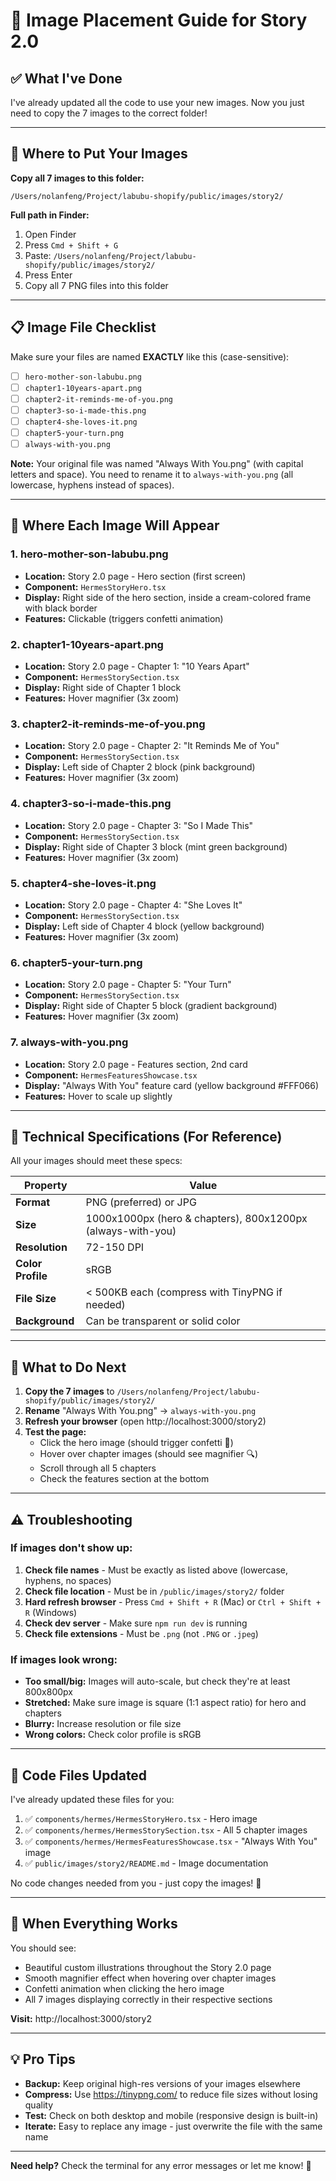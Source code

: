 # 📸 Image Placement Guide for Story 2.0

## ✅ What I've Done

I've already updated all the code to use your new images. Now you just need to copy the 7 images to the correct folder!

---

## 📁 Where to Put Your Images

**Copy all 7 images to this folder:**

```
/Users/nolanfeng/Project/labubu-shopify/public/images/story2/
```

**Full path in Finder:**

1. Open Finder
2. Press `Cmd + Shift + G`
3. Paste: `/Users/nolanfeng/Project/labubu-shopify/public/images/story2/`
4. Press Enter
5. Copy all 7 PNG files into this folder

---

## 📋 Image File Checklist

Make sure your files are named **EXACTLY** like this (case-sensitive):

- [ ] `hero-mother-son-labubu.png`
- [ ] `chapter1-10years-apart.png`
- [ ] `chapter2-it-reminds-me-of-you.png`
- [ ] `chapter3-so-i-made-this.png`
- [ ] `chapter4-she-loves-it.png`
- [ ] `chapter5-your-turn.png`
- [ ] `always-with-you.png`

**Note:** Your original file was named "Always With You.png" (with capital letters and space). You need to rename it to `always-with-you.png` (all lowercase, hyphens instead of spaces).

---

## 🔄 Where Each Image Will Appear

### 1. **hero-mother-son-labubu.png**

- **Location:** Story 2.0 page - Hero section (first screen)
- **Component:** `HermesStoryHero.tsx`
- **Display:** Right side of the hero section, inside a cream-colored frame with black border
- **Features:** Clickable (triggers confetti animation)

### 2. **chapter1-10years-apart.png**

- **Location:** Story 2.0 page - Chapter 1: "10 Years Apart"
- **Component:** `HermesStorySection.tsx`
- **Display:** Right side of Chapter 1 block
- **Features:** Hover magnifier (3x zoom)

### 3. **chapter2-it-reminds-me-of-you.png**

- **Location:** Story 2.0 page - Chapter 2: "It Reminds Me of You"
- **Component:** `HermesStorySection.tsx`
- **Display:** Left side of Chapter 2 block (pink background)
- **Features:** Hover magnifier (3x zoom)

### 4. **chapter3-so-i-made-this.png**

- **Location:** Story 2.0 page - Chapter 3: "So I Made This"
- **Component:** `HermesStorySection.tsx`
- **Display:** Right side of Chapter 3 block (mint green background)
- **Features:** Hover magnifier (3x zoom)

### 5. **chapter4-she-loves-it.png**

- **Location:** Story 2.0 page - Chapter 4: "She Loves It"
- **Component:** `HermesStorySection.tsx`
- **Display:** Left side of Chapter 4 block (yellow background)
- **Features:** Hover magnifier (3x zoom)

### 6. **chapter5-your-turn.png**

- **Location:** Story 2.0 page - Chapter 5: "Your Turn"
- **Component:** `HermesStorySection.tsx`
- **Display:** Right side of Chapter 5 block (gradient background)
- **Features:** Hover magnifier (3x zoom)

### 7. **always-with-you.png**

- **Location:** Story 2.0 page - Features section, 2nd card
- **Component:** `HermesFeaturesShowcase.tsx`
- **Display:** "Always With You" feature card (yellow background #FFF066)
- **Features:** Hover to scale up slightly

---

## 🎨 Technical Specifications (For Reference)

All your images should meet these specs:

| Property          | Value                                                       |
| ----------------- | ----------------------------------------------------------- |
| **Format**        | PNG (preferred) or JPG                                      |
| **Size**          | 1000x1000px (hero & chapters), 800x1200px (always-with-you) |
| **Resolution**    | 72-150 DPI                                                  |
| **Color Profile** | sRGB                                                        |
| **File Size**     | < 500KB each (compress with TinyPNG if needed)              |
| **Background**    | Can be transparent or solid color                           |

---

## 🚀 What to Do Next

1. **Copy the 7 images** to `/Users/nolanfeng/Project/labubu-shopify/public/images/story2/`
2. **Rename** "Always With You.png" → `always-with-you.png`
3. **Refresh your browser** (open http://localhost:3000/story2)
4. **Test the page:**
   - Click the hero image (should trigger confetti 🎉)
   - Hover over chapter images (should see magnifier 🔍)
   - Scroll through all 5 chapters
   - Check the features section at the bottom

---

## ⚠️ Troubleshooting

### If images don't show up:

1. **Check file names** - Must be exactly as listed above (lowercase, hyphens, no spaces)
2. **Check file location** - Must be in `/public/images/story2/` folder
3. **Hard refresh browser** - Press `Cmd + Shift + R` (Mac) or `Ctrl + Shift + R` (Windows)
4. **Check dev server** - Make sure `npm run dev` is running
5. **Check file extensions** - Must be `.png` (not `.PNG` or `.jpeg`)

### If images look wrong:

- **Too small/big:** Images will auto-scale, but check they're at least 800x800px
- **Stretched:** Make sure image is square (1:1 aspect ratio) for hero and chapters
- **Blurry:** Increase resolution or file size
- **Wrong colors:** Check color profile is sRGB

---

## 📝 Code Files Updated

I've already updated these files for you:

1. ✅ `components/hermes/HermesStoryHero.tsx` - Hero image
2. ✅ `components/hermes/HermesStorySection.tsx` - All 5 chapter images
3. ✅ `components/hermes/HermesFeaturesShowcase.tsx` - "Always With You" image
4. ✅ `public/images/story2/README.md` - Image documentation

No code changes needed from you - just copy the images! 🎉

---

## 🎉 When Everything Works

You should see:

- Beautiful custom illustrations throughout the Story 2.0 page
- Smooth magnifier effect when hovering over chapter images
- Confetti animation when clicking the hero image
- All 7 images displaying correctly in their respective sections

**Visit:** http://localhost:3000/story2

---

## 💡 Pro Tips

- **Backup:** Keep original high-res versions of your images elsewhere
- **Compress:** Use https://tinypng.com/ to reduce file sizes without losing quality
- **Test:** Check on both desktop and mobile (responsive design is built-in)
- **Iterate:** Easy to replace any image - just overwrite the file with the same name

---

**Need help?** Check the terminal for any error messages or let me know! 🚀
